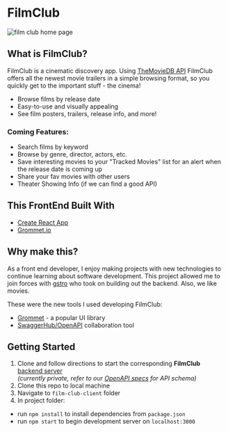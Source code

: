 # FilmClub

![film club home page](https://i.imgur.com/P9q8Iy1.png)

## What is FilmClub?
FilmClub is a cinematic discovery app.  Using [TheMovieDB API](https://developers.themoviedb.org/3/getting-started/introduction) FilmClub offers all the newest movie trailers in a simple browsing format, so you quickly get to the important stuff - the cinema! 
- Browse films by release date
- Easy-to-use and visually appealing
- See film posters, trailers, release info, and more!

### Coming Features:
- Search films by keyword
- Browse by genre, director, actors, etc.
- Save interesting movies to your "Tracked Movies" list for an alert when the release date is coming up
- Share your fav movies with other users
- Theater Showing Info (if we can find a good API)


## This FrontEnd Built With
- [Create React App](https://github.com/facebook/create-react-app)
- [Grommet.io](https://v2.grommet.io/)


## Why make this?
As a front end developer, I enjoy making projects with new technologies to continue learning about software development.  This project allowed me to join forces with [gstro](https://github.com/gstro) who took on building out the backend.  Also, we like movies.

These were the new tools I used developing FilmClub:
- [Grommet](https://v2.grommet.io/) - a popular UI library  
- [SwaggerHub/OpenAPI](https://swagger.io/resources/open-api/) collaboration tool


## Getting Started

1. Clone and follow directions to start the corresponding **FilmClub** [backend server](https://github.com/gstro/film-club-server)   
*(currently private, refer to our [OpenAPI specs](https://github.com/wds9601/film-club/blob/main/yaml-unresolved/swagger.yaml) for API schema)*
3. Clone this repo to local machine
2. Navigate to `film-club-client` folder
4. In project folder:
- run `npm install` to install dependencies from `package.json`
- run `npm start` to begin development server on `localhost:3000`

